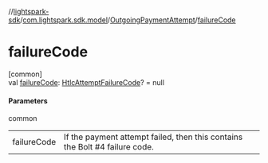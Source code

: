 //[lightspark-sdk](../../../index.md)/[com.lightspark.sdk.model](../index.md)/[OutgoingPaymentAttempt](index.md)/[failureCode](failure-code.md)

# failureCode

[common]\
val [failureCode](failure-code.md): [HtlcAttemptFailureCode](../-htlc-attempt-failure-code/index.md)? = null

#### Parameters

common

| | |
|---|---|
| failureCode | If the payment attempt failed, then this contains the Bolt #4 failure code. |
